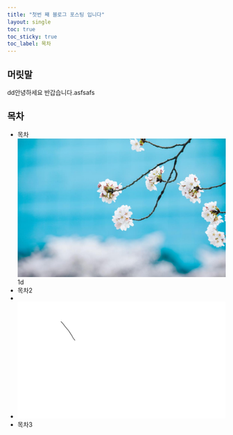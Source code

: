```yaml
---
title: "첫번 째 블로그 포스팅 입니다"
layout: single
toc: true
toc_sticky: true
toc_label: 목차
---
```


## 머릿말

dd안녕하세요 반갑습니다.asfsafs

## 목차

- 목차![ssimg](../images/2023-09-26-first/wrtFileImageView.jpg)1d
- 목차2
- 
- ![ssimg](../images/2023-09-26-first/ssimg.png)
- 목차3

